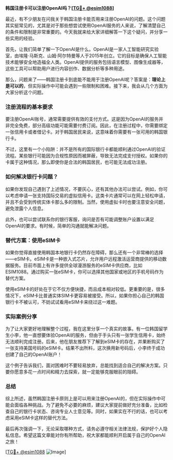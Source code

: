 **韩国注册卡可以注册OpenAI吗？[[TG💪+ @esim1088](https://t.me/s/esim1088)]**

最近，有不少朋友在问我关于韩国注册卡能否用来注册OpenAI的问题。这个问题其实挺常见的，尤其是对于那些想尝试使用OpenAI服务的人来说，了解清楚自己的条件和限制是非常重要的。今天我就来给大家详细解答一下这个疑问，并分享一些实用的经验。

首先，让我们简单了解一下OpenAI是什么。OpenAI是一家人工智能研究实验室，由埃隆·马斯克、山姆·阿尔特曼等人于2015年创立。它的目标是确保人工智能技术能够安全地造福全人类。OpenAI提供的服务包括语言模型、图像生成器等，这些工具可以帮助用户进行内容创作、数据分析等多种用途。

那么，问题来了——韩国注册卡到底能不能用于注册OpenAI呢？答案是：**理论上是可以的**，但实际操作中可能会遇到一些限制和困难。接下来，我会从几个方面为大家分析这个问题。

### 注册流程的基本要求

要注册OpenAI账号，通常需要提供有效的支付方式。这是因为OpenAI的服务并非完全免费，部分高级功能可能需要付费订阅。因此，在注册过程中，你需要绑定一张信用卡或者借记卡。对于韩国居民来说，这意味着你需要有一张可用的韩国银行卡。

不过，这里有一个小陷阱：并不是所有的国际银行卡都能顺利通过OpenAI的验证流程。某些银行可能因为合规性原因而被屏蔽，导致无法完成支付授权。如果你的卡属于这种情况，那么即使你是合法的韩国居民，也可能无法成功注册。

### 如何解决银行卡问题？

如果你发现自己遇到了上述情况，不要灰心，还有其他办法可以尝试。例如，你可以考虑申请一张支持国际交易的虚拟信用卡。这类卡片通常可以在网上轻松申请，并且不会受到传统实体卡那么多的限制。当然，使用虚拟卡时也要注意安全问题，避免泄露个人信息。

此外，也可以尝试联系你的银行客服，询问是否有可能调整账户设置以满足OpenAI的要求。有时候，简单的沟通就能解决问题。

### 替代方案：使用eSIM卡

如果你觉得直接使用韩国本地银行卡仍然存在障碍，那么还有一个非常棒的选择——eSIM卡。eSIM卡是一种嵌入式芯片，允许用户远程激活运营商提供的移动数据服务。目前市面上有许多提供全球漫游服务的eSIM卡供应商，比如ESIM1088。通过购买一张eSIM卡，你可以选择其他国家或地区的手机号码作为替代方案。

使用eSIM卡的好处在于它不仅方便快捷，而且成本相对较低。更重要的是，很多情况下，eSIM卡比普通实体SIM卡更容易被接受。所以，如果你担心自己的韩国银行卡不被认可，不妨试试看用eSIM卡来绕过这一难题。

### 实际案例分享

为了让大家更好地理解整个过程，我在这里分享一个真实的故事。有一位韩国留学生小李，他一直想要体验OpenAI的服务，但由于手头只有一张学生信用卡，始终无法顺利完成注册。后来，他在朋友推荐下了解到eSIM卡的存在，并果断购买了一张支持美国号码的eSIM卡。结果不出所料，这次换用新号码后，小李终于成功创建了自己的OpenAI账户！

这个例子告诉我们，面对困难时不要轻易放弃，总能找到适合自己的解决方案。只要你愿意多花一点时间和精力去探索，就一定能够克服眼前的阻碍。

### 总结

综上所述，虽然韩国注册卡原则上是可以用来注册OpenAI的，但在实际操作中可能会面临各种挑战。为了避免不必要的麻烦，建议大家提前做好充分准备，比如检查自己的银行卡状态、咨询专业人士意见等。同时，如果实在不行的话，也可以考虑采用eSIM卡这样的替代方法。

最后再次强调一下，无论采取哪种方式，请务必遵守相关法律法规，保护好个人隐私信息。希望这篇文章能对你有所帮助，祝大家都能顺利开启属于自己的OpenAI之旅！

[[TG💪+ @esim1088](https://t.me/s/esim1088) ![Image](https://i.postimg.cc/4NQfJmqS/Snipaste-2025-05-13-00-14-12.png)]